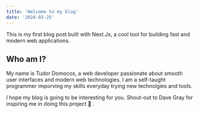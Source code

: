 ```yaml
---
title: 'Welcome to my blog'
date: '2024-03-25'
---
```


This is my first blog post built with Next.Js, a cool tool for building fast and modern web applications. 

## Who am I?

My name is Tudor Domocos, a web developer passionate about smooth user interfaces
and modern web technologies. I am a self-taught programmer imporving my skills everyday trying new technolgies and tools. 

I hope my blog is going to be interesting for you. Shout-out to Dave Gray for inspiring me in doing this project 🙏 . 